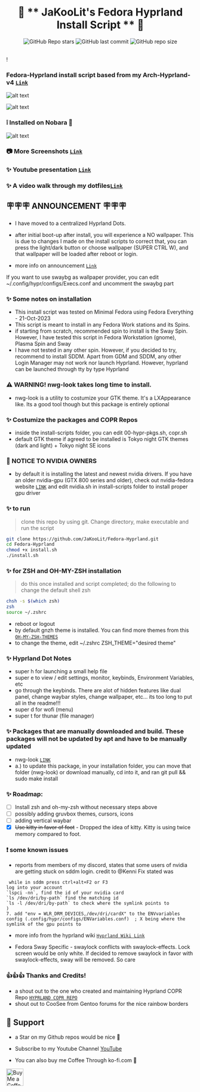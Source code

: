 <div align="center">

# 💌 ** JaKooLit's Fedora Hyprland Install Script ** 💌

![GitHub Repo stars](https://img.shields.io/github/stars/JaKooLit/Fedora-Hyprland?style=for-the-badge&color=cba6f7) ![GitHub last commit](https://img.shields.io/github/last-commit/JaKooLit/Fedora-Hyprland?style=for-the-badge&color=b4befe) ![GitHub repo size](https://img.shields.io/github/repo-size/JaKooLit/Fedora-Hyprland?style=for-the-badge&color=cba6f7)

<br/>
</div>!


### Fedora-Hyprland install script based from my Arch-Hyprland-v4 [`Link`](https://github.com/JaKooLit/Hyprland-v4)

![alt text](https://github.com/JaKooLit/screenshots/blob/main/Hyprland-ScreenShots/Fedora/dual-panel-dark_light-switch.png)

![alt text](https://github.com/JaKooLit/screenshots/blob/main/Hyprland-ScreenShots/Fedora/deafault-light-dark2.png)

### ❕ Installed on Nobara 🥰

![alt text](https://github.com/JaKooLit/screenshots/blob/main/Hyprland-ScreenShots/Fedora/Hyprland-Nobara.png)



### 📷 More Screenshots [`Link`](https://github.com/JaKooLit/screenshots/tree/main/Hyprland-ScreenShots/Fedora)


### ✨ Youtube presentation [`Link`](https://youtu.be/w2dt4GlHjV0?si=15JWMFH1wAEM2a5F)


### ✨ A video walk through my dotfiles[`Link`](https://youtu.be/fO-RBHvVEcc?si=ijqxxnq_DLiyO8xb)

## 🪧🪧🪧 ANNOUNCEMENT 🪧🪧🪧
- I have moved to a centralized Hyprland Dots.

- after initial boot-up after install, you will experience a NO wallpaper. This is due to changes I made on the install scripts to correct that, you can press the light/dark button or choose wallpaper (SUPER CTRL W), and that wallpaper will be loaded after reboot or login.

- more info on announcement [`Link`](https://youtu.be/upDl1ns05eg)

If you want to use swaybg as wallpaper provider, you can edit ~/.config/hypr/configs/Execs.conf and uncomment the swaybg part
### ✨  Some notes on installation
- This install script was tested on Minimal Fedora using Fedora Everything - 21-Oct-2023
- This script is meant to install in any Fedora Work stations and its Spins.
- if starting from scratch, recommended spin to install is the Sway Spin. However, I have tested this script in Fedora Workstation (gnome), Plasma Spin and Sway
- I have not tested in any other spin. However, if you decided to try, recommend to install SDDM. Apart from GDM and SDDM, any other Login Manager may not work nor launch Hyprland. However, hyprland can be launched through tty by type Hyprland

### ⚠️ WARNING! nwg-look takes long time to install. 
- nwg-look is a utility to costumize your GTK theme. It's a LXAppearance like. Its a good tool though but this package is entirely optional


### ✨ Costumize the packages and COPR Repos
- inside the install-scripts folder, you can edit 00-hypr-pkgs.sh, copr.sh
- default GTK theme if agreed to be installed is Tokyo night GTK themes (dark and light) + Tokyo night SE icons

### 🔔 NOTICE TO NVIDIA OWNERS ### 
- by default it is installing the latest and newest nvidia drivers. If you have an older nvidia-gpu (GTX 800 series and older), check out nvidia-fedora website [`LINK`](https://rpmfusion.org/Howto/NVIDIA#Installing_the_drivers) and edit nvidia.sh in install-scripts folder to install proper gpu driver

### ✨ to run
> clone this repo by using git. Change directory, make executable and run the script
```bash
git clone https://github.com/JaKooLit/Fedora-Hyprland.git
cd Fedora-Hyprland
chmod +x install.sh
./install.sh
```
### ✨ for ZSH and OH-MY-ZSH installation
> do this once installed and script completed; do the following to change the default shell zsh
```bash
chsh -s $(which zsh)
zsh
source ~/.zshrc
```
- reboot or logout
- by default gnzh theme is installed. You can find more themes from this [`OH-MY-ZSH-THEMES`](https://github.com/ohmyzsh/ohmyzsh/wiki/Themes)
- to change the theme, edit ~/.zshrc ZSH_THEME="desired theme"

### ✨ Hyprland Dot Notes
- super h for launching a small help file
- super e to view / edit settings, monitor, keybinds, Environment Variables, etc
- go through the keybinds. There are alot of hidden features like dual panel, change waybar styles, change wallpaper, etc... its too long to put all in the readme!!!
- super d for wofi (menu)
- super t for thunar (file manager)

### ✨ Packages that are manually downloaded and build. These packages will not be updated by apt and have to be manually updated
- nwg-look [`LINK`](https://github.com/nwg-piotr/nwg-look)
- a.) to update this package, in your installation folder, you can move that folder (nwg-look) or download manually, cd into it, and ran git pull && sudo make install

### ✨ Roadmap:
- [ ] Install zsh and oh-my-zsh without necessary steps above
- [ ] possibly adding gruvbox themes, cursors, icons
- [ ] adding vertical waybar 
- [X] ~~Use kitty in favor of foot~~ - Dropped the idea of kitty. Kitty is using twice memory compared to foot.

### ❗ some known issues
- reports from members of my discord, states that some users of nvidia are getting stuck on sddm login. credit  to @Kenni Fix stated was 
```  
 while in sddm press ctrl+alt+F2 or F3
log into your account
`lspci -nn`, find the id of your nvidia card
`ls /dev/dri/by-path` find the matching id
`ls -l /dev/dri/by-path` to check where the symlink points to 
)
7. add "env = WLR_DRM_DEVICES,/dev/dri/cardX" to the ENVvariables config (.config/hypr/configs/ENVariables.conf)  ; X being where the symlink of the gpu points to
```
- more info from the hyprland wiki [`Hyprland Wiki Link`](https://wiki.hyprland.org/FAQ/#my-external-monitor-is-blank--doesnt-render--receives-no-signal-laptop)

- Fedora Sway Specific - swaylock conflicts with swaylock-effects. Lock screen would be only white. If decided to remove swaylock in favor with swaylock-effects, sway will be removed. So care

### 👍👍👍 Thanks and Credits!
- a shout out to the one who created and maintaining Hyprland COPR Repo [`HYPRLAND COPR REPO`](https://copr.fedorainfracloud.org/coprs/solopasha/hyprland/)
- shout out to CooSee from Gentoo forums for the nice rainbow borders


## 💖 Support
- a Star on my Github repos would be nice 🌟

- Subscribe to my Youtube Channel [YouTube](https://www.youtube.com/@Ja.KooLit) 

- You can also buy me Coffee Through ko-fi.com 🤩

<a href='https://ko-fi.com/jakoolit' target='_blank'><img height='35' style='border:0px;height:46px;' src='https://az743702.vo.msecnd.net/cdn/kofi3.png?v=0' border='0' alt='Buy Me a Coffee at ko-fi.com' />